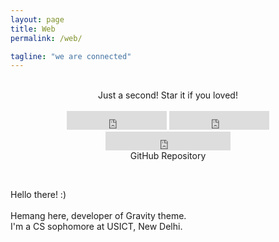 ```yaml
---
layout: page
title: Web
permalink: /web/

tagline: "we are connected"
---
```



<br>
<div class="download">
  <center>Just a second! <i class="fa fa-heart"></i> Star it if you loved!</center>
  <br>
<center>
  <iframe src="https://ghbtns.com/github-btn.html?user=hemangsk&repo=gravity&type=star&count=true&size=large" frameborder="0" scrolling="0" width="160px" height="30px"></iframe>

  <iframe src="https://ghbtns.com/github-btn.html?user=hemangsk&repo=gravity&type=fork&count=true&size=large" frameborder="0" scrolling="0" width="160px" height="30px"></iframe>

  <iframe src="https://ghbtns.com/github-btn.html?user=hemangsk&type=follow&count=true&size=large" frameborder="0" scrolling="0" width="200px" height="30px"></iframe>
</center>
</div>
<center>GitHub Repository
<a href="http://github.com/hemangsk/Gravity"><p><i class="fa fa-github"></i></p></a>
</center>
<div class="intro"><br>
  <p>
 Hello there! :) <BR><br>
 Hemang here, developer of <span class="small-site-title">Gravity</span> theme. <br>
 I'm a CS sophomore at USICT, New Delhi. <br><br>
 <a href="http://facebook.com/hemangkr"><i class="fa fa-facebook"></i></a> &nbsp; &nbsp; &nbsp;<a href="http://github.com/hemangsk"><i class="fa fa-github"></i></a>
 </p>
</div>

